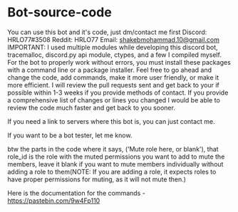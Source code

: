 # Bot-source-code
You can use this bot and it's code, just dm/contact me first
Discord: HRLO77#3508
Reddit: HRLO77
Email: shakebmohammad.10@gmail.com
IMPORTANT: I used multiple modules while developing this discord bot, tracemalloc, discord.py api module, ctypes, and a few I compiled myself. For the bot to properly work without errors, you must install these packages with a command line or a package installer. Feel free to go ahead and change the code, add commands, make it more user friendly, or make it more efficient.
I will review the pull requests sent and get back to your if possible within 1-3 weeks if you provide methods of contact. If you provide a comprehensive list of changes or lines you changed I would be able to review the code much faster and get back to you sooner.

If you need a link to servers where this bot is, you can just contact me.

If you want to be a bot tester, let me know.

btw the parts in the code where it says, ('Mute role here, or blank'), that role_id is the role with the muted permissions you want to add to mute the members, leave it blank if you want to mute members individually without adding a role to them(NOTE: If you are adding a role, it expects roles to have proper permissions for muting, as it will not mute then.)

Here is the documentation for the commands - https://pastebin.com/9w4Fp110
